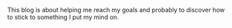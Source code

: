 This blog is about helping me reach my goals and probably to discover how to stick to something I put my mind on.
